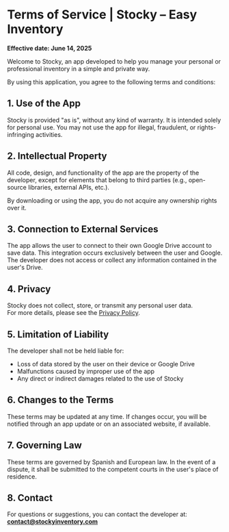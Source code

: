 # Terms of Service | Stocky – Easy Inventory

**Effective date: June 14, 2025**

Welcome to Stocky, an app developed to help you manage your personal or professional inventory in a simple and private way.

By using this application, you agree to the following terms and conditions:

## 1. Use of the App

Stocky is provided "as is", without any kind of warranty. It is intended solely for personal use. You may not use the app for illegal, fraudulent, or rights-infringing activities.

## 2. Intellectual Property

All code, design, and functionality of the app are the property of the developer, except for elements that belong to third parties (e.g., open-source libraries, external APIs, etc.).

By downloading or using the app, you do not acquire any ownership rights over it.

## 3. Connection to External Services

The app allows the user to connect to their own Google Drive account to save data. This integration occurs exclusively between the user and Google. The developer does not access or collect any information contained in the user's Drive.

## 4. Privacy

Stocky does not collect, store, or transmit any personal user data.  
For more details, please see the [Privacy Policy](./PRIVACY_policy.md).

## 5. Limitation of Liability

The developer shall not be held liable for:

- Loss of data stored by the user on their device or Google Drive  
- Malfunctions caused by improper use of the app  
- Any direct or indirect damages related to the use of Stocky

## 6. Changes to the Terms

These terms may be updated at any time. If changes occur, you will be notified through an app update or on an associated website, if available.

## 7. Governing Law

These terms are governed by Spanish and European law. In the event of a dispute, it shall be submitted to the competent courts in the user's place of residence.

## 8. Contact

For questions or suggestions, you can contact the developer at:  
**contact@stockyinventory.com**
